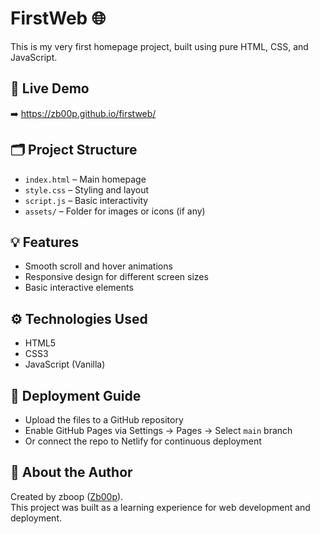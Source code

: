 # FirstWeb 🌐

This is my very first homepage project, built using pure HTML, CSS, and JavaScript.

## 📍 Live Demo
➡️ https://zb00p.github.io/firstweb/

## 🗂️ Project Structure
- `index.html` – Main homepage
- `style.css` – Styling and layout
- `script.js` – Basic interactivity
- `assets/` – Folder for images or icons (if any)

## 💡 Features
- Smooth scroll and hover animations
- Responsive design for different screen sizes
- Basic interactive elements

## ⚙️ Technologies Used
- HTML5
- CSS3
- JavaScript (Vanilla)

## 🔧 Deployment Guide
- Upload the files to a GitHub repository
- Enable GitHub Pages via Settings → Pages → Select `main` branch
- Or connect the repo to Netlify for continuous deployment

## 👤 About the Author
Created by zboop ([Zb00p]([https://github.com/Zb00p])).  
This project was built as a learning experience for web development and deployment.
